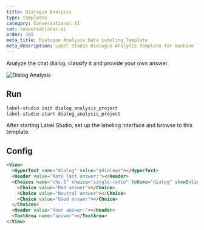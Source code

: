 ```yaml
---
title: Dialogue Analysis
type: templates
category: Conversational AI
cat: conversational-ai
order: 305
meta_title: Dialogue Analysis Data Labeling Template
meta_description: Label Studio Dialogue Analysis Template for machine learning and data science data labeling projects.
---
```


Analyze the chat dialog, classify it and provide your own answer.

<img src="/images/screens/dialogue_analysis.png" class="img-template-example" title="Dialog Analysis" />

## Run

```bash
label-studio init dialog_analysis_project
label-studio start dialog_analysis_project 
```

After starting Label Studio, set up the labeling interface and browse to this template.

## Config 

```html
<View>
  <HyperText name="dialog" value="$dialogs"></HyperText>
  <Header value="Rate last answer:"></Header>
  <Choices name="chc-1" choice="single-radio" toName="dialog" showInline="true">
    <Choice value="Bad answer"></Choice>
    <Choice value="Neutral answer"></Choice>
    <Choice value="Good answer"></Choice>
  </Choices>
  <Header value="Your answer:"></Header>
  <TextArea name="answer"></TextArea>
</View>
```
